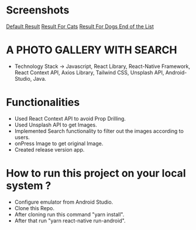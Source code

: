 # Screenshots
[Default Result](https://drive.google.com/file/d/1RfE_7r-koAh3Temu8vWLPPJQPbvLqyCx/view?usp=share_link)
[Result For Cats](https://drive.google.com/file/d/1RXC25cAHSH1sPLGiqeivBkgPLsIFNWWQ/view?usp=share_link)
[Result For Dogs End of the List](https://drive.google.com/file/d/1RfE_7r-koAh3Temu8vWLPPJQPbvLqyCx/view?usp=share_link)

# A PHOTO GALLERY WITH SEARCH

- Technology Stack -> Javascript, React Library, React-Native Framework, React Context API, Axios Library, Tailwind CSS, Unsplash API, Android-Studio, Java.

# Functionalities

- Used React Context API to avoid Prop Drilling.
- Used Unsplash API to get Images.
- Implemented Search functionality to filter out the images according to users.
- onPress Image to get original Image.
- Created release version app.

# How to run this project on your local system ?

- Configure emulator from Android Studio.
- Clone this Repo.
- After cloning run this command "yarn install".
- After that run "yarn react-native run-android".
